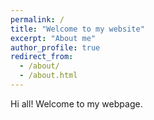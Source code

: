 ```yaml
---
permalink: /
title: "Welcome to my website"
excerpt: "About me"
author_profile: true
redirect_from: 
  - /about/
  - /about.html
---
```


Hi all!
Welcome to my webpage.
